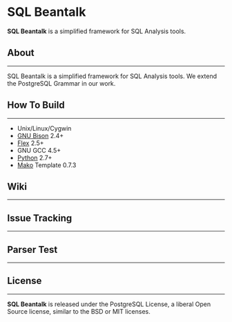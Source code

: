 # SQL Beantalk #
**SQL Beantalk** is a simplified framework for SQL Analysis tools.


## About ##

---------------------------
SQL Beantalk is a simplified framework for SQL Analysis tools. We extend the PostgreSQL Grammar in our work.

## How To Build ##

---------------------------

* Unix/Linux/Cygwin
* [GNU Bison](http://www.gnu.org/software/bison/) 2.4+
* [Flex](http://flex.sourceforge.net/) 2.5+
* GNU GCC 4.5+
* [Python](http://www.python.org/) 2.7+
* [Mako](http://www.makotemplates.org/) Template 0.7.3

## Wiki ##

---------------------------

## Issue Tracking ##

---------------------------


## Parser Test ##

---------------------------


## License ##

---------------------------
**SQL Beantalk** is released under the PostgreSQL License, a liberal Open Source license, similar to the BSD or MIT licenses.
